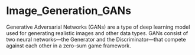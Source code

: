 # Image_Generation_GANs
Generative Adversarial Networks (GANs) are a type of deep learning model used for generating realistic images and other data types. GANs consist of two neural networks—the Generator and the Discriminator—that compete against each other in a zero-sum game framework.
